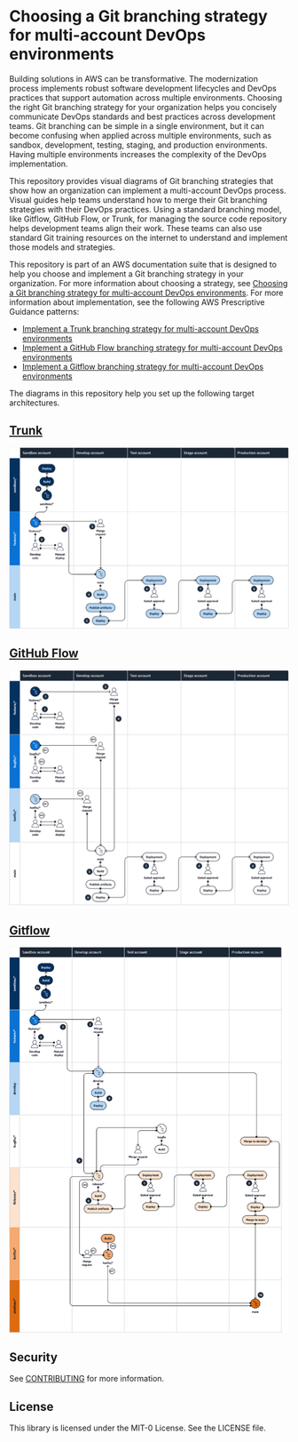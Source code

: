 # Choosing a Git branching strategy for multi-account DevOps environments

Building solutions in AWS can be transformative. The modernization process implements robust software development lifecycles and DevOps practices that support automation across multiple environments. Choosing the right Git branching strategy for your organization helps you concisely communicate DevOps standards and best practices across development teams. Git branching can be simple in a single environment, but it can become confusing when applied across multiple environments, such as sandbox, development, testing, staging, and production environments. Having multiple environments increases the complexity of the DevOps implementation.

This repository provides visual diagrams of Git branching strategies that show how an organization can implement a multi-account DevOps process. Visual guides help teams understand how to merge their Git branching strategies with their DevOps practices. Using a standard branching model, like Gitflow, GitHub Flow, or Trunk, for managing the source code repository helps development teams align their work. These teams can also use standard Git training resources on the internet to understand and implement those models and strategies.

This repository is part of an AWS documentation suite that is designed to help you choose and implement a Git branching strategy in your organization. For more information about choosing a strategy, see [Choosing a Git branching strategy for multi-account DevOps environments](https://docs.aws.amazon.com/prescriptive-guidance/latest/choosing-git-branch-approach/). For more information about implementation, see the following AWS Prescriptive Guidance patterns:
- [Implement a Trunk branching strategy for multi-account DevOps environments](https://docs.aws.amazon.com/prescriptive-guidance/latest/patterns/implement-a-trunk-branching-strategy-for-multi-account-devops-environments.html)
- [Implement a GitHub Flow branching strategy for multi-account DevOps environments](https://docs.aws.amazon.com/prescriptive-guidance/latest/patterns/implement-a-github-flow-branching-strategy-for-multi-account-devops-environments.html)
- [Implement a Gitflow branching strategy for multi-account DevOps environments](https://docs.aws.amazon.com/prescriptive-guidance/latest/patterns/implement-a-gitflow-branching-strategy-for-multi-account-devops-environments.html)

The diagrams in this repository help you set up the following target architectures.

## [Trunk](/trunk/README.md)
![Trunk Branching Strategy](/trunk/trunk-diagram.png)

## [GitHub Flow](/github-flow/README.md)
![GitHub Flow Branching Strategy](/github-flow/githubflow-diagram.png)

## [Gitflow](/gitflow/README.md)
![Gitflow Branching Strategy](/gitflow/gitflow-diagram.png)


## Security

See [CONTRIBUTING](CONTRIBUTING.md#security-issue-notifications) for more information.

## License

This library is licensed under the MIT-0 License. See the LICENSE file.